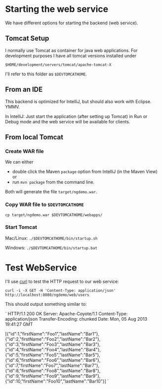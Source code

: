 # Starting the web service

We have different options for starting the backend (web service).

## Tomcat Setup

I normally use Tomcat as container for java web applications. For development purposes I have all tomcat versions installed under

`$HOME/development/servers/tomcat/apache-tomcat-X`

I'll refer to this folder as `$DEVTOMCATHOME`.

## From an IDE

This backend is optimized for IntelliJ, but should also work with Eclipse. YMMV.

In IntelliJ: Just start the application (after setting up Tomcat) in Run or Debug mode and the web service will be available for clients.

## From local Tomcat

### Create WAR file

We can either 
- double click the Maven `package` option from IntelliJ (in the Maven View) or 
- run `mvn package` from the command line.

Both will generate the file `target/ngdemo.war`.

### Copy WAR file to `$DEVTOMCATHOME`

`
cp target/ngdemo.war $DEVTOMCATHOME/webapps/
`

### Start Tomcat

Mac/Linux: `./$DEVTOMCATHOME/bin/startup.sh`

Windows: `./$DEVTOMCATHOME/bin/startup.bat`

# Test WebService

I'll use [curl](http://curl.haxx.se/) to test the HTTP request to our web service:

`
curl -i -X GET -H 'Content-Type: application/json' http://localhost:8080/ngdemo/web/users
`

This should output something similar to:

`
HTTP/1.1 200 OK
Server: Apache-Coyote/1.1
Content-Type: application/json
Transfer-Encoding: chunked
Date: Mon, 05 Aug 2013 19:41:27 GMT

[{"id":1,"firstName":"Foo1","lastName":"Bar1"},{"id":2,"firstName":"Foo2","lastName":"Bar2"},{"id":3,"firstName":"Foo3","lastName":"Bar3"},{"id":4,"firstName":"Foo4","lastName":"Bar4"},{"id":5,"firstName":"Foo5","lastName":"Bar5"},{"id":6,"firstName":"Foo6","lastName":"Bar6"},{"id":7,"firstName":"Foo7","lastName":"Bar7"},{"id":8,"firstName":"Foo8","lastName":"Bar8"},{"id":9,"firstName":"Foo9","lastName":"Bar9"},{"id":10,"firstName":"Foo10","lastName":"Bar10"}]
`
